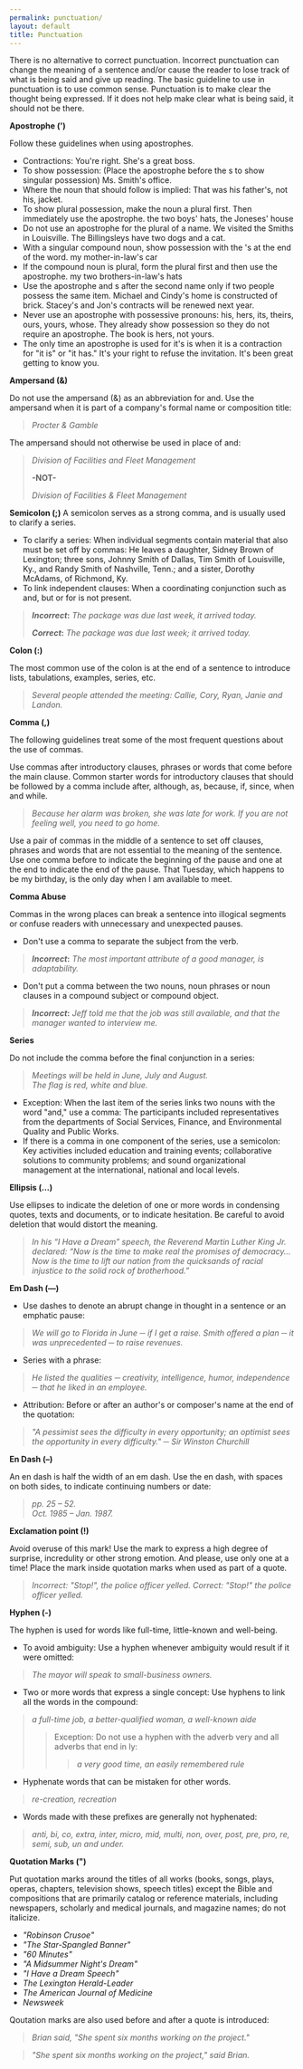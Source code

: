 ```yaml
---
permalink: punctuation/
layout: default
title: Punctuation
---
```

There is no alternative to correct punctuation. Incorrect punctuation can change the meaning of a sentence and/or cause the reader to lose track of what is being said and give up reading. The basic guideline to use in punctuation is to use common sense. Punctuation is to make clear the thought being expressed. If it does not help make clear what is being said, it should not be there.


**Apostrophe (')**

Follow these guidelines when using apostrophes.

*	Contractions: You're right. She's a great boss.
*	To show possession: (Place the apostrophe before the s to show singular possession) Ms. Smith's office. 
*	Where the noun that should follow is implied: That was his father's, not his, jacket.
*	To show plural possession, make the noun a plural first. Then immediately use the apostrophe.  the two boys' hats, the Joneses' house
*	Do not use an apostrophe for the plural of a name. We visited the Smiths in Louisville. The Billingsleys have two dogs and a cat.
*	With a singular compound noun, show possession with the 's at the end of the word. my mother-in-law's car
*	If the compound noun is plural, form the plural first and then use the apostrophe. my two brothers-in-law's hats
*	Use the apostrophe and s after the second name only if two people possess the same item. Michael and Cindy's home is constructed of brick. Stacey's and Jon's contracts will be renewed next year.
*	Never use an apostrophe with possessive pronouns: his, hers, its, theirs, ours, yours, whose.  They already show possession so they do not require an apostrophe.  The book is hers, not yours.  
*	The only time an apostrophe is used for it's is when it is a contraction for "it is" or "it has." It's your right to refuse the invitation. It's been great getting to know you.


**Ampersand (&)**

Do not use the ampersand (&) as an abbreviation for and. Use the ampersand when it is part of a company's formal name or composition title:  

> *Procter & Gamble*  

The ampersand should not otherwise be used in place of and: 

> *Division of Facilities and Fleet Management*
>
> **-NOT-**
>
> *Division of Facilities & Fleet Management*


**Semicolon (;)**
A semicolon serves as a strong comma, and is usually used to clarify a series.

*	To clarify a series:  When individual segments contain material that also must be set off by commas:  He leaves a daughter, Sidney Brown of Lexington; three sons, Johnny Smith of Dallas, Tim Smith of Louisville, Ky., and Randy Smith of Nashville, Tenn.; and a sister, Dorothy McAdams, of Richmond, Ky.
*	To link independent clauses: When a coordinating conjunction such as and, but or for is not present.

> **_Incorrect_:** *The package was due last week, it arrived today.*
>
> **_Correct_:** *The package was due last week; it arrived today.*


**Colon (:)**

The most common use of the colon is at the end of a sentence to introduce lists, tabulations, examples, series, etc.  

> *Several people attended the meeting: Callie, Cory, Ryan, Janie and Landon.*


**Comma (,)**

The following guidelines treat some of the most frequent questions about the use of commas.  

Use commas after introductory clauses, phrases or words that come before the main clause. Common starter words for introductory clauses that should be followed by a comma include after, although, as, because, if, since, when and while.

> *Because her alarm was broken, she was late for work.*
> *If you are not feeling well, you need to go home.*

Use a pair of commas in the middle of a sentence to set off clauses, phrases and words that are not essential to the meaning of the sentence. Use one comma before to indicate the beginning of the pause and one at the end to indicate the end of the pause.
That Tuesday, which happens to be my birthday, is the only day when I am available to meet.  


**Comma Abuse**

Commas in the wrong places can break a sentence into illogical segments or confuse readers with unnecessary and unexpected pauses.
* Don't use a comma to separate the subject from the verb.

> **_Incorrect_:** *The most important attribute of a good manager, is adaptability.*

* Don't put a comma between the two nouns, noun phrases or noun clauses in a compound subject or compound object.

> **_Incorrect_:** *Jeff told me that the job was still available, and that the manager wanted to interview me.*  

**Series**

Do not include the comma before the final conjunction in a series:  

> *Meetings will be held in June, July and August.*  
> *The flag is red, white and blue.*

* Exception: When the last item of the series links two nouns with the word "and," use a comma: The participants included representatives from the departments of Social Services, Finance, and Environmental Quality and Public Works.
* If there is a comma in one component of the series, use a semicolon: Key activities included education and training events; collaborative solutions to community problems; and sound organizational management at the international, national and local levels.


**Ellipsis (…)**

Use ellipses to indicate the deletion of one or more words in condensing quotes, texts and documents, or to indicate hesitation. Be careful to avoid deletion that would distort the meaning.  

> *In his “I Have a Dream” speech, the Reverend Martin Luther King Jr. declared: “Now is the time to make real the promises of democracy… Now is the time to lift our nation from the quicksands of racial injustice to the solid rock of brotherhood.”*


**Em Dash (—)**
*	 Use dashes to denote an abrupt change in thought in a sentence or an emphatic pause: 

> *We will go to Florida in June ─ if I get a raise.  Smith offered a plan ─ it was unprecedented ─ to raise revenues.*

*	Series with a phrase: 

>	*He listed the qualities ─ creativity, intelligence, humor, independence ─ that he liked in an employee.*

*	Attribution:  Before or after an author's or composer's name at the end of the quotation: 

> *"A pessimist sees the difficulty in every opportunity; an optimist sees the opportunity in every difficulty." ─  Sir Winston Churchill*

**En Dash (–)**

An en dash is half the width of an em dash.  Use the en dash, with spaces on both sides, to indicate continuing numbers or date:  

> *pp. 25 – 52.*  
> *Oct. 1985 – Jan. 1987.*


**Exclamation point (!)**

Avoid overuse of this mark! Use the mark to express a high degree of surprise, incredulity or other strong emotion. And please, use only one at a time! Place the mark inside quotation marks when used as part of a quote. 

> *Incorrect: "Stop!", the police officer yelled.*
> *Correct: "Stop!" the police officer yelled.*

**Hyphen (-)**

The hyphen is used for words like full-time, little-known and well-being.  

*	To avoid ambiguity: Use a hyphen whenever ambiguity would result if it were omitted: 

> *The mayor will speak to small-business owners.*

* Two or more words that express a single concept: Use hyphens to link all the words in the compound: 

> *a full-time job, a better-qualified woman, a well-known aide*
>>	Exception:  Do not use a hyphen with the adverb very and all adverbs that end in ly:  
>>> *a very good time, an easily remembered rule*

*	Hyphenate words that can be mistaken for other words. 

> *re-creation, recreation*

*	Words made with these prefixes are generally not hyphenated: 
> *anti, bi, co, extra, inter, micro, mid, multi, non, over, post, pre, pro, re, semi, sub, un and under.*


**Quotation Marks (")**

Put quotation marks around the titles of all works (books, songs, plays, operas, chapters, television shows, speech titles) except the Bible and compositions that are primarily catalog or reference materials, including newspapers, scholarly and medical journals, and magazine names; do not italicize.

*	*"Robinson Crusoe"*
*	*"The Star-Spangled Banner"*
*	*"60 Minutes"*
*	*"A Midsummer Night's Dream"*
*	*"I Have a Dream Speech"*
*	*The Lexington Herald-Leader*
*	*The American Journal of Medicine*
*	*Newsweek*

Qoutation marks are also used before and after a quote is introduced: 

> *Brian said, "She spent six months working on the project."* 

> *"She spent six months working on the project," said Brian.*
